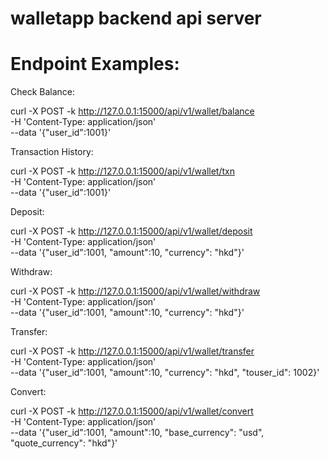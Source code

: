 # walletapp backend api server

# Endpoint Examples:

Check Balance:

  curl -X POST -k http://127.0.0.1:15000/api/v1/wallet/balance \
    -H 'Content-Type: application/json' \
    --data '{"user_id":1001}'

Transaction History:

  curl -X POST -k http://127.0.0.1:15000/api/v1/wallet/txn \
    -H 'Content-Type: application/json' \
    --data '{"user_id":1001}'

Deposit:

  curl -X POST -k http://127.0.0.1:15000/api/v1/wallet/deposit \
    -H 'Content-Type: application/json' \
    --data '{"user_id":1001, "amount":10, "currency": "hkd"}'

Withdraw:

  curl -X POST -k http://127.0.0.1:15000/api/v1/wallet/withdraw \
    -H 'Content-Type: application/json' \
    --data '{"user_id":1001, "amount":10, "currency": "hkd"}'

Transfer:

  curl -X POST -k http://127.0.0.1:15000/api/v1/wallet/transfer \
    -H 'Content-Type: application/json' \
    --data '{"user_id":1001, "amount":10, "currency": "hkd", "touser_id": 1002}'

Convert:

  curl -X POST -k http://127.0.0.1:15000/api/v1/wallet/convert \
    -H 'Content-Type: application/json' \
    --data '{"user_id":1001, "amount":10, "base_currency": "usd", "quote_currency": "hkd"}'

